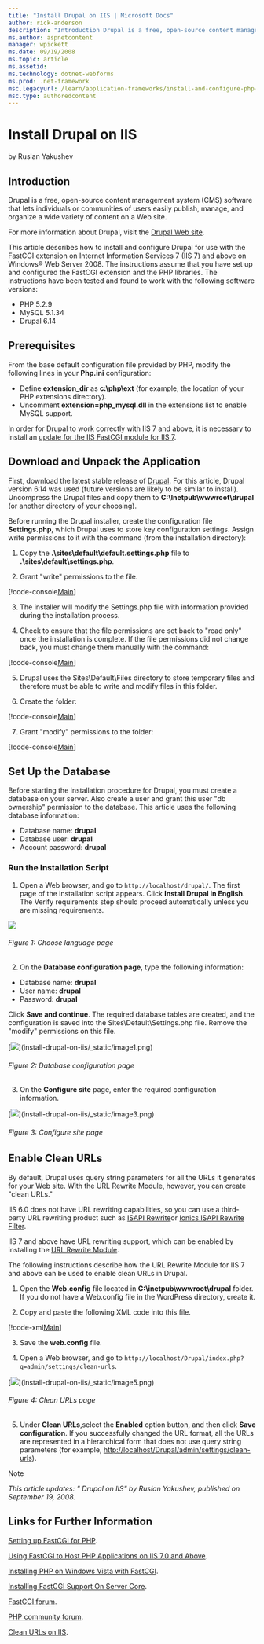 ```yaml
---
title: "Install Drupal on IIS | Microsoft Docs"
author: rick-anderson
description: "Introduction Drupal is a free, open-source content management system (CMS) software that lets individuals or communities of users easily publish, manage, and..."
ms.author: aspnetcontent
manager: wpickett
ms.date: 09/19/2008
ms.topic: article
ms.assetid: 
ms.technology: dotnet-webforms
ms.prod: .net-framework
msc.legacyurl: /learn/application-frameworks/install-and-configure-php-applications-on-iis/install-drupal-on-iis
msc.type: authoredcontent
---
```

Install Drupal on IIS
====================
by Ruslan Yakushev

## Introduction

Drupal is a free, open-source content management system (CMS) software that lets individuals or communities of users easily publish, manage, and organize a wide variety of content on a Web site.

For more information about Drupal, visit the [Drupal Web site](http://www.drupal.org/).

This article describes how to install and configure Drupal for use with the FastCGI extension on Internet Information Services 7 (IIS 7) and above on Windows® Web Server 2008. The instructions assume that you have set up and configured the FastCGI extension and the PHP libraries. The instructions have been tested and found to work with the following software versions:

- PHP 5.2.9
- MySQL 5.1.34
- Drupal 6.14

## Prerequisites

From the base default configuration file provided by PHP, modify the following lines in your **Php.ini** configuration:

- Define **extension\_dir** as **c:\php\ext** (for example, the location of your PHP extensions directory).
- Uncomment **extension=php\_mysql.dll** in the extensions list to enable MySQL support.

In order for Drupal to work correctly with IIS 7 and above, it is necessary to install an [update for the IIS FastCGI module for IIS 7](https://blogs.iis.net/ruslany/archive/2008/08/27/update-for-iis-7-0-fastcgi-module.aspx).

## Download and Unpack the Application

First, download the latest stable release of [Drupal](http://www.drupal.org/). For this article, Drupal version 6.14 was used (future versions are likely to be similar to install). Uncompress the Drupal files and copy them to **C:\Inetpub\wwwroot\drupal** (or another directory of your choosing).

Before running the Drupal installer, create the configuration file **Settings.php**, which Drupal uses to store key configuration settings. Assign write permissions to it with the command (from the installation directory):

1. Copy the **.\sites\default\default.settings.php** file to **.\sites\default\settings.php**.

2. Grant "write" permissions to the file.


[!code-console[Main](install-drupal-on-iis/samples/sample1.cmd)]


3. The installer will modify the Settings.php file with information provided during the installation process.

4. Check to ensure that the file permissions are set back to "read only" once the installation is complete. If the file permissions did not change back, you must change them manually with the command:


[!code-console[Main](install-drupal-on-iis/samples/sample2.cmd)]


5. Drupal uses the Sites\Default\Files directory to store temporary files and therefore must be able to write and modify files in this folder.

6. Create the folder:


[!code-console[Main](install-drupal-on-iis/samples/sample3.cmd)]


7. Grant "modify" permissions to the folder:


[!code-console[Main](install-drupal-on-iis/samples/sample4.cmd)]


## Set Up the Database

Before starting the installation procedure for Drupal, you must create a database on your server. Also create a user and grant this user "db ownership" permission to the database. This article uses the following database information:

- Database name: **drupal**
- Database user: **drupal**
- Account password: **drupal**

### Run the Installation Script

1. Open a Web browser, and go to `http://localhost/drupal/`. The first page of the installation script appears. Click **Install Drupal in English**. The Verify requirements step should proceed automatically unless you are missing requirements.

[![](install-drupal-on-iis/_static/image3.jpg)](install-drupal-on-iis/_static/image2.jpg)

###### Figure 1: Choose language page

2. On the **Database configuration page**, type the following information:

- Database name: **drupal**
- User name: **drupal**
- Password: **drupal**

Click **Save and continue**. The required database tables are created, and the configuration is saved into the Sites\Default\Settings.php file. Remove the "modify" permissions on this file.

[[![](install-drupal-on-iis/_static/image5.jpg)](install-drupal-on-iis/_static/image4.jpg)](install-drupal-on-iis/_static/image1.png)

###### Figure 2: Database configuration page

3. On the **Configure site** page, enter the required configuration information.

[[![](install-drupal-on-iis/_static/image7.jpg)](install-drupal-on-iis/_static/image6.jpg)](install-drupal-on-iis/_static/image3.png)

###### Figure 3: Configure site page

## Enable Clean URLs

By default, Drupal uses query string parameters for all the URLs it generates for your Web site. With the URL Rewrite Module, however, you can create "clean URLs."

IIS 6.0 does not have URL rewriting capabilities, so you can use a third-party URL rewriting product such as [ISAPI Rewrite](../../../downloads?tabid=34&amp;g=6&amp;i=1599.md)or [Ionics ISAPI Rewrite Filter](http://www.codeplex.com/IIRF).

IIS 7 and above have URL rewriting support, which can be enabled by installing the [URL Rewrite Module](../../extensions/url-rewrite-module/using-the-url-rewrite-module.md).

The following instructions describe how the URL Rewrite Module for IIS 7 and above can be used to enable clean URLs in Drupal.

1. Open the **Web.config** file located in **C:\inetpub\wwwroot\drupal** folder. If you do not have a Web.config file in the WordPress directory, create it.

2. Copy and paste the following XML code into this file.


[!code-xml[Main](install-drupal-on-iis/samples/sample5.xml)]


3. Save the **web.config** file.

4. Open a Web browser, and go to `http://localhost/Drupal/index.php?q=admin/settings/clean-urls`.

[[![](install-drupal-on-iis/_static/image9.jpg)](install-drupal-on-iis/_static/image8.jpg)](install-drupal-on-iis/_static/image5.png)

###### Figure 4: Clean URLs page

5. Under **Clean URLs**,select the **Enabled** option button, and then click **Save configuration**. If you successfully changed the URL format, all the URLs are represented in a hierarchical form that does not use query string parameters (for example, [http://localhost/Drupal/admin/settings/clean-urls](http://localhost/Drupal/admin/settings/clean-urls)).


> [!NOTE]
> *This article updates: " Drupal on IIS" by Ruslan Yakushev, published on September 19, 2008.*


## Links for Further Information

[Setting up FastCGI for PHP](../running-php-applications-on-iis/set-up-fastcgi-for-php.md).

[Using FastCGI to Host PHP Applications on IIS 7.0 and Above](using-fastcgi-to-host-php-applications-on-iis.md).

[Installing PHP on Windows Vista with FastCGI](../install-and-configure-php-on-iis/installing-php-on-windows-vista-with-fastcgi.md).

[Installing FastCGI Support On Server Core](../install-and-configure-php-on-iis/install-php-and-fastcgi-support-on-server-core.md).

[FastCGI forum](https://forums.iis.net/1104.aspx).

[PHP community forum](https://forums.iis.net/1102.aspx).

[Clean URLs on IIS](http://drupal.org/node/3854).